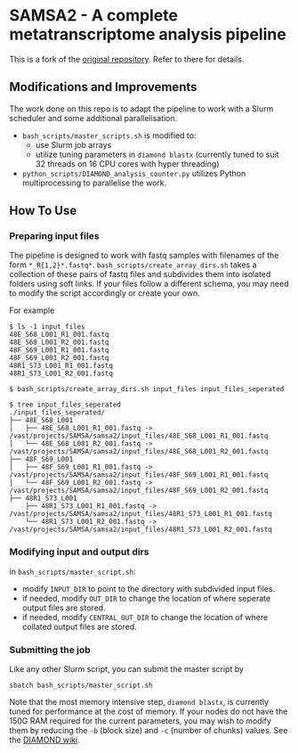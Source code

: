 # SAMSA2 - A complete metatranscriptome analysis pipeline

This is a fork of the [original repository](https://github.com/transcript/samsa2). Refer to there for details.

## Modifications and Improvements
The work done on this repo is to adapt the pipeline to work with a Slurm scheduler and some additional parallelisation.
* `bash_scripts/master_scripts.sh` is modified to:
    * use Slurm job arrays
    * utilize tuning parameters in `diamond blastx` (currently tuned to suit 32 threads on 16 CPU cores with hyper threading)
* `python_scripts/DIAMOND_analysis_counter.py` utilizes Python multiprocessing to parallelise the work.

## How To Use
### Preparing input files
The pipeline is designed to work with fastq samples with filenames of the form `*_R{1,2}*.fastq*`. 
`bash_scripts/create_array_dirs.sh` takes a collection of these pairs of fastq files and subdivides them into isolated folders using soft links.
If your files follow a different schema, you may need to modify the script accordingly or create your own.

For example
```{bash}
$ ls -1 input_files
48E_S68_L001_R1_001.fastq
48E_S68_L001_R2_001.fastq
48F_S69_L001_R1_001.fastq
48F_S69_L001_R2_001.fastq
48R1_S73_L001_R1_001.fastq
48R1_S73_L001_R2_001.fastq

$ bash_scripts/create_array_dirs.sh input_files input_files_seperated

$ tree input_files_seperated
./input_files_seperated/
├── 48E_S68_L001
│   ├── 48E_S68_L001_R1_001.fastq -> /vast/projects/SAMSA/samsa2/input_files/48E_S68_L001_R1_001.fastq
│   └── 48E_S68_L001_R2_001.fastq -> /vast/projects/SAMSA/samsa2/input_files/48E_S68_L001_R2_001.fastq
├── 48F_S69_L001
│   ├── 48F_S69_L001_R1_001.fastq -> /vast/projects/SAMSA/samsa2/input_files/48F_S69_L001_R1_001.fastq
│   └── 48F_S69_L001_R2_001.fastq -> /vast/projects/SAMSA/samsa2/input_files/48F_S69_L001_R2_001.fastq
├── 48R1_S73_L001
    ├── 48R1_S73_L001_R1_001.fastq -> /vast/projects/SAMSA/samsa2/input_files/48R1_S73_L001_R1_001.fastq
    └── 48R1_S73_L001_R2_001.fastq -> /vast/projects/SAMSA/samsa2/input_files/48R1_S73_L001_R2_001.fastq
```

### Modifying input and output dirs
in `bash_scripts/master_script.sh`: 
* modify `INPUT_DIR` to point to the directory with subdivided input files.
* if needed, modify `OUT_DIR` to change the location of where seperate output files are stored.
* if needed, modify `CENTRAL_OUT_DIR` to change the location of where collated output files are stored.

### Submitting the job
Like any other Slurm script, you can submit the master script by
```
sbatch bash_scripts/master_script.sh
```
Note that the most memory intensive step, `diamond blastx`, is currently tuned for performance at the cost of memory. If your nodes do not have the 150G RAM required for the current parameters, you may wish to modify them by reducing the `-b` (block size) and `-c` (number of chunks) values. See the [DIAMOND wiki](https://github.com/bbuchfink/diamond/wiki/3.-Command-line-options#memory--performance-options).
